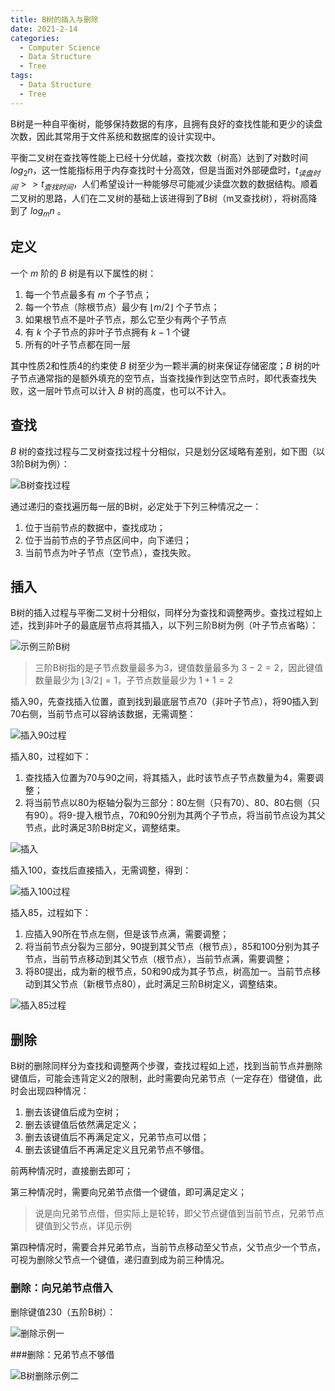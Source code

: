 ```yaml
---
title: B树的插入与删除
date: 2021-2-14
categories:
  - Computer Science
  - Data Structure
  - Tree
tags: 
  - Data Structure
  - Tree
---
```


B树是一种自平衡树，能够保持数据的有序，且拥有良好的查找性能和更少的读盘次数，因此其常用于文件系统和数据库的设计实现中。

<!--more-->

平衡二叉树在查找等性能上已经十分优越，查找次数（树高）达到了对数时间 $log_{2}n$，这一性能指标用于内存查找时十分高效，但是当面对外部硬盘时，$t_{读盘时间}>>t_{查找时间}$，人们希望设计一种能够尽可能减少读盘次数的数据结构。顺着二叉树的思路，人们在二叉树的基础上该进得到了B树（m叉查找树），将树高降到了 $log_{m}n$ 。

## 定义

一个 $m$ 阶的 $B$ 树是有以下属性的树：

1. 每一个节点最多有 $m$ 个子节点；
2. 每一个节点（除根节点）最少有 $\lfloor m/2 \rfloor$ 个子节点；
3. 如果根节点不是叶子节点，那么它至少有两个子节点
4. 有 $k$ 个子节点的非叶子节点拥有 $k − 1$ 个键
5. 所有的叶子节点都在同一层

其中性质2和性质4的约束使 $B$ 树至少为一颗半满的树来保证存储密度；$B$ 树的叶子节点通常指的是额外填充的空节点，当查找操作到达空节点时，即代表查找失败，这一层叶节点可以计入 $B$ 树的高度，也可以不计入。

## 查找

$B$ 树的查找过程与二叉树查找过程十分相似，只是划分区域略有差别，如下图（以3阶B树为例）：

![B树查找过程](assets/b-tree-search.png)

通过递归的查找遍历每一层的B树，必定处于下列三种情况之一：

1. 位于当前节点的数据中，查找成功；
2. 位于当前节点的子节点区间中，向下递归；
3. 当前节点为叶子节点（空节点），查找失败。

## 插入

B树的插入过程与平衡二叉树十分相似，同样分为查找和调整两步。查找过程如上述，找到非叶子的最底层节点将其插入，以下列三阶B树为例（叶子节点省略）：

![示例三阶B树](assets/b-tree-insert-1.png)

> 三阶B树指的是子节点数量最多为3，键值数量最多为 $3-2=2$，因此键值数量最少为 $\lfloor3/2\rfloor=1$，子节点数量最少为 $1+1=2$

插入90，先查找插入位置，直到找到最底层节点70（非叶子节点），将90插入到70右侧，当前节点可以容纳该数据，无需调整：

![插入90过程](assets/b-tree-insert-2.png)

插入80，过程如下：

1. 查找插入位置为70与90之间，将其插入，此时该节点子节点数量为4，需要调整；
2. 将当前节点以80为枢轴分裂为三部分：80左侧（只有70）、80、80右侧（只有90）。将9-提入根节点，70和90分别为其两个子节点，将当前节点设为其父节点，此时满足3阶B树定义，调整结束。

![插入](assets/b-tree-insert-3.png)

插入100，查找后直接插入，无需调整，得到：

![插入100过程](assets/b-tree-insert-4.png)

插入85，过程如下：

1. 应插入90所在节点左侧，但是该节点满，需要调整；
2. 将当前节点分裂为三部分，90提到其父节点（根节点），85和100分别为其子节点，当前节点移动到其父节点（根节点），当前节点满，需要调整；
3. 将80提出，成为新的根节点，50和90成为其子节点，树高加一。当前节点移动到其父节点（新根节点80），此时满足三阶B树定义，调整结束。



![插入85过程](assets/b-tree-insert-5.png)

## 删除

B树的删除同样分为查找和调整两个步骤，查找过程如上述，找到当前节点并删除键值后，可能会违背定义2的限制，此时需要向兄弟节点（一定存在）借键值，此时会出现四种情况：

1. 删去该键值后成为空树；
2. 删去该键值后依然满足定义；
3. 删去该键值后不再满足定义，兄弟节点可以借；
4. 删去该键值后不再满足定义且兄弟节点不够借。

前两种情况时，直接删去即可；

第三种情况时，需要向兄弟节点借一个键值，即可满足定义；

> 说是向兄弟节点借，但实际上是轮转，即父节点键值到当前节点，兄弟节点键值到父节点，详见示例

第四种情况时，需要合并兄弟节点，当前节点移动至父节点，父节点少一个节点，可视为删除父节点一个键值，递归直到成为前三种情况。

### 删除：向兄弟节点借入

删除键值230（五阶B树）：

![删除示例一](assets/b-tree-delete-1.png)

###删除：兄弟节点不够借

![B树删除示例二](assets/b-tree-delete-2.png)